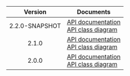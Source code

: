 | Version | Documents |
|:---:|---|
| 2.2.0-SNAPSHOT | [API documentation](2.2.0-SNAPSHOT)<br>[API class diagram](2.2.0-SNAPSHOT/api_class_diagram.svg) |
| 2.1.0 | [API documentation](2.1.0)<br>[API class diagram](2.1.0/api_class_diagram.svg) |
| 2.0.0 | [API documentation](2.0.0)<br>[API class diagram](2.0.0/api_class_diagram.svg) |
